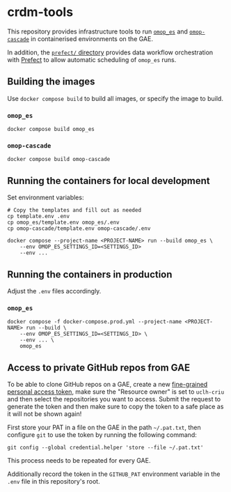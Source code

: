 # crdm-tools

This repository provides infrastructure tools to run
[`omop_es`](https://github.com/uclh-criu/omop_es) and
[`omop-cascade`](https://github.com/uclh-criu/omop-cascade) in
containerised environments on the GAE.

In addition, the [`prefect/` directory](prefect/README.md) provides data workflow orchestration with
[Prefect](https://docs.prefect.io/v3/get-started/index) to allow automatic scheduling of `omop_es` runs.

## Building the images

Use `docker compose build` to build all images, or specify the image to build.

### `omop_es`

```shell
docker compose build omop_es
```

### `omop-cascade`

```shell
docker compose build omop-cascade
```

## Running the containers for local development

Set environment variables:

```shell
# Copy the templates and fill out as needed
cp template.env .env
cp omop_es/template.env omop_es/.env
cp omop-cascade/template.env omop-cascade/.env
```

```shell
docker compose --project-name <PROJECT-NAME> run --build omop_es \
    --env OMOP_ES_SETTINGS_ID=<SETTINGS_ID>
    --env ...
```

## Running the containers in production

Adjust the `.env` files accordingly.

### `omop_es`

```shell
docker compose -f docker-compose.prod.yml --project-name <PROJECT-NAME> run --build \
    --env OMOP_ES_SETTINGS_ID=<SETTINGS_ID> \
    --env ... \
    omop_es
```


## Access to private GitHub repos from GAE

To be able to clone GitHub repos on a GAE, create a new
[fine-grained personal access token](https://github.com/settings/personal-access-tokens),
make sure the "Resource owner" is set to `uclh-criu` and then select the repositories you want to access.
Submit the request to generate the token and then make sure to copy the token to a safe place as it will not be shown again!

First store your PAT in a file on the GAE in the path `~/.pat.txt`, then
configure `git` to use the token by running the following command:

```shell
git config --global credential.helper 'store --file ~/.pat.txt'
```

This process needs to be repeated for every GAE.

Additionally record the token in the `GITHUB_PAT` environment variable in the `.env` file in this
repository's root.
